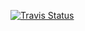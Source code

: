 [![Travis Status][travis-img]][travis-url]

[travis-img]: https://travis-ci.com/tkf/julia-sysimage-recipes.svg?branch=data/master
[travis-url]: https://travis-ci.com/tkf/julia-sysimage-recipes
